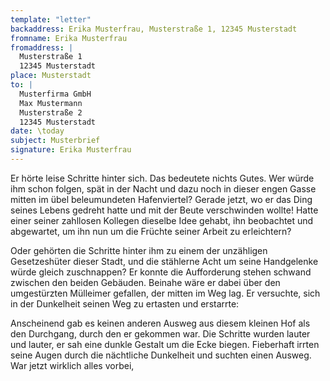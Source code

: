 ```yaml
---
template: "letter"
backaddress: Erika Musterfrau, Musterstraße 1, 12345 Musterstadt
fromname: Erika Musterfrau
fromaddress: |
  Musterstraße 1  
  12345 Musterstadt
place: Musterstadt
to: |
  Musterfirma GmbH  
  Max Mustermann  
  Musterstraße 2  
  12345 Musterstadt
date: \today
subject: Musterbrief
signature: Erika Musterfrau
---
```


Er hörte leise Schritte hinter sich. Das bedeutete nichts Gutes. Wer würde ihm schon folgen, spät in der Nacht und dazu noch in dieser engen Gasse mitten im übel beleumundeten Hafenviertel? Gerade jetzt, wo er das Ding seines Lebens gedreht hatte und mit der Beute verschwinden wollte! Hatte einer seiner zahllosen Kollegen dieselbe Idee gehabt, ihn beobachtet und abgewartet, um ihn nun um die Früchte seiner Arbeit zu erleichtern? 

Oder gehörten die Schritte hinter ihm zu einem der unzähligen Gesetzeshüter dieser Stadt, und die stählerne Acht um seine Handgelenke würde gleich zuschnappen? Er konnte die Aufforderung stehen schwand zwischen den beiden Gebäuden. Beinahe wäre er dabei über den umgestürzten Mülleimer gefallen, der mitten im Weg lag. Er versuchte, sich in der Dunkelheit seinen Weg zu ertasten und erstarrte: 

Anscheinend gab es keinen anderen Ausweg aus diesem kleinen Hof als den Durchgang, durch den er gekommen war. Die Schritte wurden lauter und lauter, er sah eine dunkle Gestalt um die Ecke biegen. Fieberhaft irrten seine Augen durch die nächtliche Dunkelheit und suchten einen Ausweg. War jetzt wirklich alles vorbei,